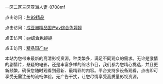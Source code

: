 一区二区三区亚洲人妻-0708mf

点击访问：<a href="https://gfd-5xg.pages.dev/">热99精品</a>

点击访问：<a href="https://fdhf-454.pages.dev/">成亚洲精品国产av综合色婷婷</a>

点击访问：<a href="https://bered.pages.dev/">av综合色婷婷</a>

点击访问：<a href="https://rtj-3zo.pages.dev/">精品国产av</a>

本站为您带来最新的高清影视资源，种类繁多，满足不同观众的需求。无论是激情的剧情片，悬疑的电影，还是丰富多样的综艺节目，我们都为您精心挑选，并且更新频繁，确保您随时观看到最新、最精彩的内容。平台支持多设备观看，点击即可享受无需注册的流畅体验。无广告干扰，让您尽情享受高质量影视资源。

<span style="display:none;">[Canonical link](https://github.com/ty20250708/ty12 ）</span>

